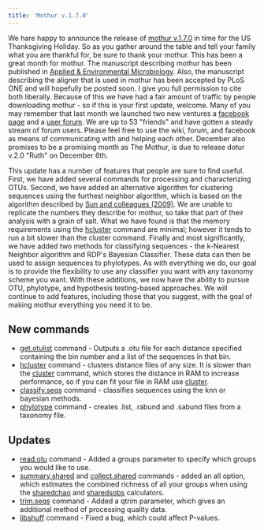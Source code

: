 ```yaml
---
title: 'Mothur v.1.7.0'
---
```

We hare happy to announce the release of [mothur
v.1.7.0](mothur_v.1.7.0) in time for the US Thanksgiving
Holiday. So as you gather around the table and tell your family what you
are thankful for, be sure to thank your mothur. This has been a great
month for mothur. The manuscript describing mothur has been published in
[Applied & Environmental
Microbiology](https://aem.asm.org/cgi/content/abstract/75/23/7537). Also,
the manuscript describing the aligner that is used in mothur has been
accepted by PLoS ONE and will hopefully be posted soon. I give you full
permission to cite both liberally. Because of this we have had a fair
amount of traffic by people downloading mothur - so if this is your
first update, welcome. Many of you may remember that last month we
launched two new ventures a [facebook
page](https://www.facebook.com/pages/mothur/133966409231) and a [user
forum](https://www.mothur.org/forum). We are up to 53 \"friends\" and
have gotten a steady stream of forum users. Please feel free to use the
wiki, forum, and facebook as means of communicating with and helping
each other. December also promises to be a promising month as The
Mothur, is due to release dotur v.2.0 \"Ruth\" on December 6th.

This update has a number of features that people are sure to find
useful. First, we have added several commands for processing and
characterizing OTUs. Second, we have added an alternative algorithm for
clustering sequences using the furthest neighbor algorithm, which is
based on the algorithm described by [Sun and colleagues
(2009)](https://nar.oxfordjournals.org/cgi/content/abstract/gkp285v1). We
are unable to replicate the numbers they describe for mothur, so take
that part of their analysis with a grain of salt. What we have found is
that the memory requirements using the [hcluster](hcluster)
command are minimal; however it tends to run a bit slower than the
cluster command. Finally and most significantly, we have added two
methods for classifying sequences - the k-Nearest Neighbor algorithm and
RDP\'s Bayesian Classifier. These data can then be used to assign
sequences to phylotypes. As with everything we do, our goal is to
provide the flexibility to use any classifier you want with any taxonomy
scheme you want. With these additions, we now have the ability to pursue
OTU, phylotype, and hypothesis testing-based approaches. We will
continue to add features, including those that you suggest, with the
goal of making mothur everything you need it to be.

## New commands

-   [get.otulist](get.otulist) command - Outputs a .otu file
    for each distance specified containing the bin number and a list of
    the sequences in that bin.
-   [hcluster](hcluster) command - clusters distance files of
    any size. It is slower than the [cluster](cluster)
    command, which stores the distance in RAM to increase performance,
    so if you can fit your file in RAM use
    [cluster](cluster).
-   [classify.seqs](classify.seqs) command - classifies
    sequences using the knn or bayesian methods.
-   [phylotype](phylotype) command - creates .list, .rabund
    and .sabund files from a taxonomy file.

## Updates

-   [read.otu](read.otu) command - Added a groups parameter
    to specify which groups you would like to use.
-   [summary.shared](summary.shared) and
    [collect.shared](collect.shared) commands - added an all
    option, which estimates the combined richness of all your groups
    when using the [sharedchao](sharedchao) and
    [sharedsobs](sharedsobs) calculators.
-   [trim.seqs](trim.seqs) command - Added a qtrim parameter,
    which gives an additional method of processing quality data.
-   [libshuff](libshuff) command - Fixed a bug, which could
    affect P-values.
